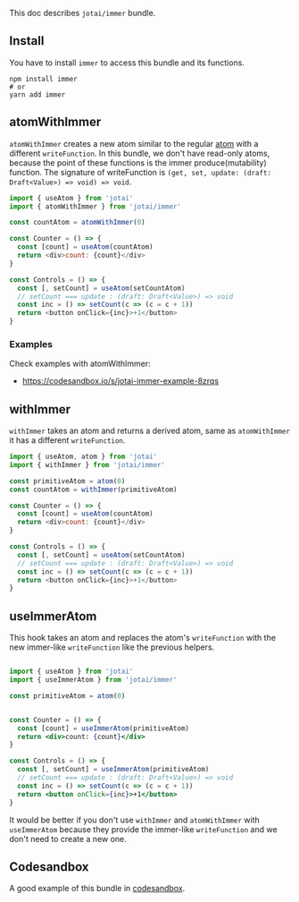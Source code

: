 This doc describes `jotai/immer` bundle. 

## Install

You have to install `immer` to access this bundle and its functions.

```
npm install immer
# or 
yarn add immer
```

## atomWithImmer

`atomWithImmer` creates a new atom similar to the regular [atom](https://github.com/pmndrs/jotai/blob/master/docs/core.md#atom) with a different `writeFunction`. In this bundle, we don't have read-only atoms, because the point of these functions is the immer produce(mutability) function. 
The signature of writeFunction is `(get, set, update: (draft: Draft<Value>) => void) => void`. 

```js
import { useAtom } from 'jotai'
import { atomWithImmer } from 'jotai/immer'

const countAtom = atomWithImmer(0)

const Counter = () => {
  const [count] = useAtom(countAtom)
  return <div>count: {count}</div>
}

const Controls = () => {
  const [, setCount] = useAtom(setCountAtom)
  // setCount === update : (draft: Draft<Value>) => void
  const inc = () => setCount(c => (c = c + 1))
  return <button onClick={inc}>+1</button>
}
```

### Examples

Check examples with atomWithImmer:

- https://codesandbox.io/s/jotai-immer-example-8zrqs

## withImmer

`withImmer` takes an atom and returns a derived atom, same as `atomWithImmer` it has a different `writeFunction`.

```js
import { useAtom, atom } from 'jotai'
import { withImmer } from 'jotai/immer'

const primitiveAtom = atom(0)
const countAtom = withImmer(primitiveAtom)

const Counter = () => {
  const [count] = useAtom(countAtom)
  return <div>count: {count}</div>
}

const Controls = () => {
  const [, setCount] = useAtom(setCountAtom)
  // setCount === update : (draft: Draft<Value>) => void
  const inc = () => setCount(c => (c = c + 1))
  return <button onClick={inc}>+1</button>
}
```

## useImmerAtom

This hook takes an atom and replaces the atom's `writeFunction` with the new immer-like `writeFunction` like the previous helpers.

```jsx

import { useAtom } from 'jotai'
import { useImmerAtom } from 'jotai/immer'

const primitiveAtom = atom(0)


const Counter = () => {
  const [count] = useImmerAtom(primitiveAtom)
  return <div>count: {count}</div>
}

const Controls = () => {
  const [, setCount] = useImmerAtom(primitiveAtom)
  // setCount === update : (draft: Draft<Value>) => void
  const inc = () => setCount(c => (c = c + 1))
  return <button onClick={inc}>+1</button>
}
```

It would be better if you don't use `withImmer` and `atomWithImmer` with `useImmerAtom` because they provide the immer-like `writeFunction` and we don't need to create a new one.

## Codesandbox

A good example of this bundle in [codesandbox](https://codesandbox.io/s/immer-jotai-doc-ms9pv?file=/src/App.tsx).
